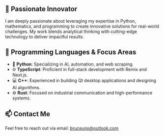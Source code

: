 ## 🚀 Passionate Innovator
I am deeply passionate about leveraging my expertise in Python, mathematics, and programming to create innovative solutions for real-world challenges. My work blends analytical thinking with cutting-edge technology to deliver impactful results.

## 📜 Programming Languages & Focus Areas

- 🐍 **Python**: Specializing in AI, automation, and web scraping.
- 🌐 **TypeScript**: Proficient in full-stack development with Remix and Next.js.
- 💻 **C++**: Experienced in building Qt desktop applications and designing AI algorithms.
- ⚙️ **Rust**: Focused on industrial communication and high-performance systems.
  
## 📫 Contact Me
Feel free to reach out via email: bruceunx@outlook.com
